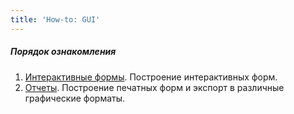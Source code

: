 ```yaml
---
title: 'How-to: GUI'
---
```


##### Порядок ознакомления

1.  [Интерактивные формы](How-to_Интерактивные_формы.md). Построение интерактивных форм.
2.  [Отчеты](How-to_Отчеты.md). Построение печатных форм и экспорт в различные графические форматы.

 
